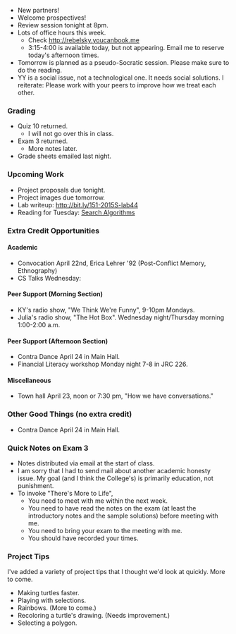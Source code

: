 * New partners!
* Welcome prospectives!
* Review session tonight at 8pm.
* Lots of office hours this week.  
    * Check <http://rebelsky.youcanbook.me>
    * 3:15-4:00 is available today, but not appearing.
      Email me to reserve today's afternoon times.
* Tomorrow is planned as a pseudo-Socratic session.
  Please make sure to do the reading.
* YY is a social issue, not a technological one.  It needs social
  solutions.  I reiterate: Please work with your peers to improve 
  how we treat each other.

### Grading

* Quiz 10 returned. 
    * I will not go over this in class.
* Exam 3 returned.
    * More notes later.
* Grade sheets emailed last night.

### Upcoming Work

* Project proposals due tonight.
* Project images due tomorrow.
* Lab writeup: 
  <http://bit.ly/151-2015S-lab44>
* Reading for Tuesday:
  [Search Algorithms](../readings/searching-reading.html)

### Extra Credit Opportunities

#### Academic 

* Convocation April 22nd, Erica Lehrer '92 (Post-Conflict Memory, Ethnography)
* CS Talks Wednesday: 

#### Peer Support (Morning Section)

* KY's radio show, "We Think We're Funny", 9-10pm Mondays.
* Julia's radio show, "The Hot Box".  Wednesday night/Thursday 
  morning 1:00-2:00 a.m.  

#### Peer Support (Afternoon Section)

* Contra Dance April 24 in Main Hall.
* Financial Literacy workshop Monday night 7-8 in JRC 226.

#### Miscellaneous

* Town hall April 23, noon or 7:30 pm, "How we have conversations."

### Other Good Things (no extra credit)

* Contra Dance April 24 in Main Hall.

### Quick Notes on Exam 3

* Notes distributed via email at the start of class.
* I am sorry that I had to send mail about another academic 
  honesty issue.  My goal (and I think the College's) is 
  primarily education, not punishment.
* To invoke "There's More to Life", 
    * You need to meet with me within the next week.
    * You need to have read the notes on the exam (at least the
      introductory notes and the sample solutions) before 
      meeting with me.
    * You need to bring your exam to the meeting with me.
    * You should have recorded your times.

### Project Tips

I've added a variety of project tips that I thought we'd look at
quickly.  More to come.

* Making turtles faster.
* Playing with selections.
* Rainbows. (More to come.)
* Recoloring a turtle's drawing.  (Needs improvement.)
* Selecting a polygon.
